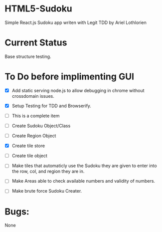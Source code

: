 # HTML5-Sudoku
Simple React.js Sudoku app writen with Legit TDD by Ariel Lothlorien

# Current Status
Base structure testing.

# To Do before implimenting GUI
- [x] Add static serving node.js to allow debugging in chrome without crossdomain issues.
- [x] Setup Testing for TDD and Browserify.
- [ ] This is a complete item

- [ ] Create Sudoku Object/Class
- [ ] Create Region Object
- [x] Create tile store
- [ ] Create tile object

- [ ] Make tiles that automaticly use the Sudoku they are given to enter into the row, col, and region they are in.

- [ ] Make Areas able to check available numbers and validity of numbers.
- [ ] Make brute force Sudoku Creater.

# Bugs:
None